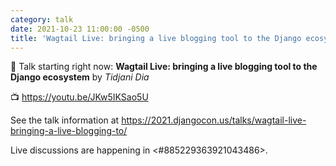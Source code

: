 ```yaml
---
category: talk
date: 2021-10-23 11:00:00 -0500
title: 'Wagtail Live: bringing a live blogging tool to the Django ecosystem'
---
```


:tada: Talk starting right now: **Wagtail Live: bringing a live blogging tool to the Django ecosystem** by *Tidjani Dia*

:tv: https://youtu.be/JKw5IKSao5U

See the talk information at https://2021.djangocon.us/talks/wagtail-live-bringing-a-live-blogging-to/

Live discussions are happening in <#885229363921043486>.